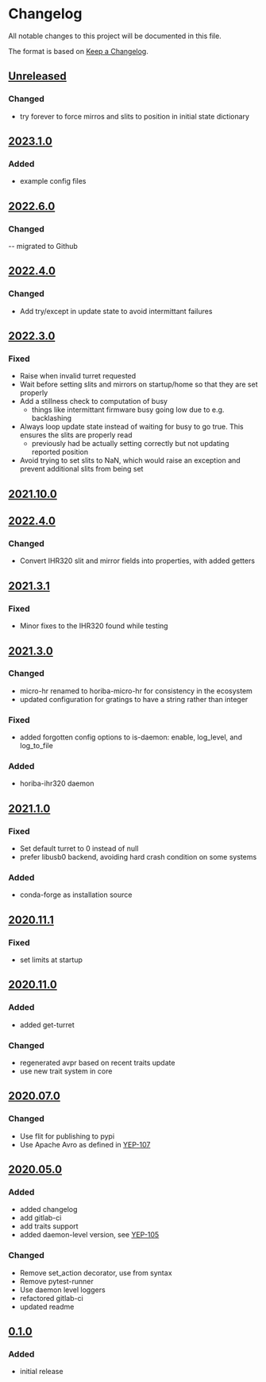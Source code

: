 # Changelog
All notable changes to this project will be documented in this file.

The format is based on [Keep a Changelog](https://keepachangelog.com/).

## [Unreleased]

### Changed
- try forever to force mirros and slits to position in initial state dictionary

## [2023.1.0]

### Added
- example config files

## [2022.6.0]

### Changed
-- migrated to Github

## [2022.4.0]

### Changed
- Add try/except in update state to avoid intermittant failures

## [2022.3.0]

### Fixed
- Raise when invalid turret requested
- Wait before setting slits and mirrors on startup/home so that they are set properly
- Add a stillness check to computation of busy
    - things like intermittant firmware busy going low due to e.g. backlashing
- Always loop update state instead of waiting for busy to go true. This ensures the slits are properly read
    - previously had be actually setting correctly but not updating reported position
- Avoid trying to set slits to NaN, which would raise an exception and prevent additional slits from being set

## [2021.10.0]
## [2022.4.0]



### Changed
- Convert IHR320 slit and mirror fields into properties, with added getters

## [2021.3.1]

### Fixed
- Minor fixes to the IHR320 found while testing

## [2021.3.0]

### Changed
- micro-hr renamed to horiba-micro-hr for consistency in the ecosystem
- updated configuration for gratings to have a string rather than integer

### Fixed
- added forgotten config options to is-daemon: enable, log_level, and log_to_file

### Added
- horiba-ihr320 daemon

## [2021.1.0]

### Fixed
- Set default turret to 0 instead of null
- prefer libusb0 backend, avoiding hard crash condition on some systems

### Added
- conda-forge as installation source

## [2020.11.1]

### Fixed
- set limits at startup

## [2020.11.0]

### Added
- added get-turret

### Changed
- regenerated avpr based on recent traits update
- use new trait system in core

## [2020.07.0]

### Changed
- Use flit for publishing to pypi
- Use Apache Avro as defined in [YEP-107](https://yeps.yaq.fyi/107/)

## [2020.05.0]

### Added
- added changelog
- add gitlab-ci
- add traits support
- added daemon-level version, see [YEP-105](https://yeps.yaq.fyi/105/)

### Changed
- Remove set_action decorator, use from syntax
- Remove pytest-runner
- Use daemon level loggers
- refactored gitlab-ci
- updated readme

## [0.1.0]

### Added
- initial release

[Unreleased]: https://github.com/yaq-project/yaqd-horiba/compare/v2023.1.0...main
[2023.1.0]: https://github.com/yaq-project/yaqd-horiba/compare/v2022.6.0...v2023.1.0
[2022.6.0]: https://github.com/yaq-project/yaqd-horiba/compare/v2022.6.0...v2022.4.0
[2022.4.0]: https://github.com/yaq-project/yaqd-horiba/compare/v2022.3.0...v2022.4.0
[2022.3.0]: https://github.com/yaq-project/yaqd-horiba/compare/v2021.10.1...v2022.3.0
[2021.10.0]: https://github.com/yaq-project/yaqd-horiba/compare/v2021.3.1...v2021.10.0
[2021.3.1]: https://github.com/yaq-project/yaqd-horiba/compare/v2021.3.0...v2021.3.1
[2021.3.0]: https://github.com/yaq-project/yaqd-horiba/compare/v2021.1.0...v2021.3.0
[2021.1.0]: https://github.com/yaq-project/yaqd-horiba/compare/v2020.11.1...v2021.1.0
[2020.11.1]: https://github.com/yaq-project/yaqd-horiba/compare/v2020.11.0...v2020.11.1
[2020.11.0]: https://github.com/yaq-project/yaqd-horiba/compare/v2020.07.0...v2020.11.0
[2020.07.0]: https://github.com/yaq-project/yaqd-horiba/compare/v2020.05.0...v2020.07.0
[2020.05.0]: https://github.com/yaq-project/yaqd-horiba/compare/v0.1.0...v2020.05.0
[0.1.0]: https://github.com/yaq-project/yaqd-horiba/releases/tag/v0.1.0
